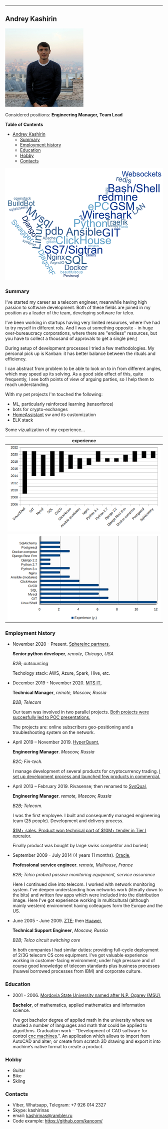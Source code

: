 -----------------------------------------------------------

## Andrey Kashirin

<img src="/photo.jpg" width="250">

Considered positions: **Engineering Manager, Team Lead**

<!-- markdown-toc start - Don't edit this section. Run M-x markdown-toc-refresh-toc -->
**Table of Contents**

- [Andrey Kashirin](#andrey-kashirin)
    - [Summary](#summary)
    - [Employment history](#employment-history)
    - [Education](#education)
    - [Hobby](#hobby)
    - [Contacts](#contacts)

<!-- markdown-toc end -->

![technologies tags](/tags.png)

### Summary

I’ve started my career as a telecom engineer, meanwhile having high
passion to software development. Both of these fields are joined in my
position as a leader of the team, developing software for telco.

I’ve been working in startups having very limited resources, where I've 
had to try myself in different rols.
And I was at something opposite - in huge over-bureaucracy corporations, 
where there are "endless" resources, but you have to collect a thousand of
approvals to get a single pen;)

During setup of development processes I tried a few methodologies. 
My personal pick up is Kanban: it has better balance between the rituals and efficiency.

I can abstract from problem to be able to look on to in from different
angles, which may speed up its solving. As a good side effect of this,
quite frequently, I see both points of view of arguing parties, so I
help them to reach understanding.

With my pet projects I'm touched the following:

  * ML, particularly reinforced learning (tensorforce)
  * bots for crypto-exchanges
  * [HomeAssistant](https://www.home-assistant.io/) sw and its customization
  * ELK stack

Some vizualization of my experience...

| experience |
|------------------------------------|
| ![experience vw1](/experience.png) |
|![experience vw2](/experience2.png) |


### Employment history

-   November 2020 - Present. [Sphereinc partners](https://www.sphereinc.com), 

    **Senior python developer**, *remote, Chicago, USA*

    *B2B; outsourcing*
    
    Techology stack: AWS, Azure, Spark, Hive, etc.

-   December 2019 - November 2020. [MTS IT](https://mts.ru), 

    **Technical Manager**, *remote, Moscow, Russia*

    *B2B; Telecom*

    Our team was involved in two parallel projects. <ins>Both projects were succesfully led to POC presentations.</ins>

    The projects are: online subscribers geo-positioning and a troubleshooting system on the network.

-   April 2019 – November 2019. [HyperQuant](https://hyperquant.net), 

    **Engineering Manager**. *Moscow, Russia*

    *B2C; Fin-tech.*

    I manage development of several products for cryptocurrency trading. <ins>I set up development process and launched few products in commercial.</ins>

-   April 2013 – February 2019. Rivasense; then renamed to [SysQual](http://sysqual.net/), 

    **Engineering Manager**. *remote, Moscow, Russia*

    *B2B; Telecom.*

    I was the first employee. I built and consequently managed engineering team (25 people). Development and delivery process.

    <ins>$1M+ sales. Product won technical part of $10M+ tender in Tier I operator.</ins>

    Finally product was bought by large swiss competitor and buried(

-   September 2009 - July 2014 (4 years 11 months). [Oracle](https://www.oracle.com/industries/communications/solutions.html),

    **Professional service engineer**. *remote, Mulhouse, France*

    *B2B; Telco probed passive monitoring equipment, service assurance*

    Here I continued dive into telecom. I worked with network monitoring system. I've deepen understanding how networks work (literally down to the bits) and written few apps which were included into the distribution image. 
    Here I've got experience working in multicultural (although mainly western) environment having colleagues form the Europe and the US.

-   June 2005 - June 2009. [ZTE](https://www.zte.com.cn/global/); then [Huawei](https://www.huawei.com/), 

    **Technical Support Engineer**, *Moscow, Russia*

    *B2B; Telco circuit switching core*

    In both companies I had similar duties: providing full-cycle deployment of 2/3G telecom CS core equipment. I've got valuable experience working in customer-facing environment; under high pressure and of course good knowledge of telecom standards plus business processes (huawei borrowed processes from IBM) and corporate culture.

### Education

-   2001 - 2006. [Mordovia State University named after N.P. Ogarev (MSU)](https://www.mrsu.ru/en/), 

    **Bachelor**, of mathematics, applied mathematics and information science.

    I've got bachelor degree of applied math in the university where we studied a number of languages and math that could be applied to algorithms. Graduation work – “Development of CAD software for control [cnc machines](https://en.wikipedia.org/wiki/Numerical_control).”. An application which allows to import from AutoCAD and alter; or create from scratch 3D drawing and export it into machine’s native format to create a product.

### Hobby

-   Guitar
-   Bike
-   Skiing

### Contacts

* Viber, Whatsapp, Telegram: +7 926 014 2327
* Skype: kashirinas
* email: kashirinas@rambler.ru
* Code example: https://github.com/kancom/
